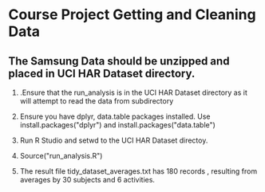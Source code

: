 # Course Project  Getting and Cleaning Data


## The Samsung Data should be unzipped and placed in UCI HAR Dataset directory.

1. .Ensure that the run_analysis is in the UCI HAR Dataset directory as it will attempt to read the data from subdirectory 

2. Ensure you have dplyr, data.table packages installed. Use install.packages("dplyr") and install.packages("data.table")

3. Run R Studio and setwd to the UCI HAR Dataset directoy.
4. Source("run_analysis.R")
5. The result file tidy_dataset_averages.txt has 180 records , resulting from averages by 30 subjects and 6 activities. 

